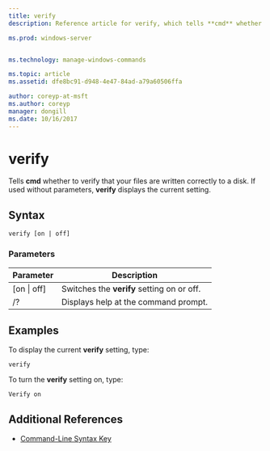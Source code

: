 ```yaml
---
title: verify
description: Reference article for verify, which tells **cmd** whether to verify that your files are written correctly to a disk.

ms.prod: windows-server


ms.technology: manage-windows-commands

ms.topic: article
ms.assetid: dfe8bc91-d948-4e47-84ad-a79a60506ffa

author: coreyp-at-msft
ms.author: coreyp
manager: dongill
ms.date: 10/16/2017
---
```


# verify



Tells **cmd** whether to verify that your files are written correctly to a disk. If used without parameters, **verify** displays the current setting.



## Syntax

```
verify [on | off]
```

### Parameters

|Parameter|Description|
|---------|-----------|
|[on \| off]|Switches the **verify** setting on or off.|
|/?|Displays help at the command prompt.|

## Examples

To display the current **verify** setting, type:
```
verify
```
To turn the **verify** setting on, type:
```
Verify on
```

## Additional References

- [Command-Line Syntax Key](command-line-syntax-key.md)